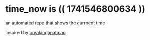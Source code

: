# time_now is (( 1741546800634 ))

an automated repo that shows the currnent time

inspired by [breakingheatmap](https://github.com/breakingheatmap/breakingheatmap)